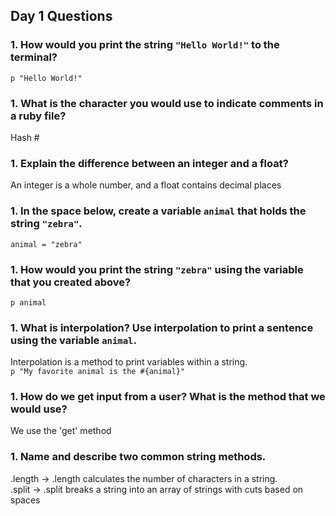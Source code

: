 ## Day 1 Questions

### 1. How would you print the string `"Hello World!"` to the terminal?  
   `p "Hello World!"`
### 1. What is the character you would use to indicate comments in a ruby file?  
   Hash #
### 1. Explain the difference between an integer and a float?  
   An integer is a whole number, and a float contains decimal places
### 1. In the space below, create a variable `animal` that holds the string `"zebra"`.  
   `animal = "zebra"`
### 1. How would you print the string `"zebra"` using the variable that you created above?  
   `p animal`
### 1. What is interpolation? Use interpolation to print a sentence using the variable `animal`.
   Interpolation is a method to print variables within a string.  
   `p "My favorite animal is the #{animal}"`
### 1. How do we get input from a user? What is the method that we would use?  
   We use the 'get' method
### 1. Name and describe two common string methods.  
   .length -> .length calculates the number of characters in a string.  
   .split -> .split breaks a string into an array of strings with cuts based on spaces
